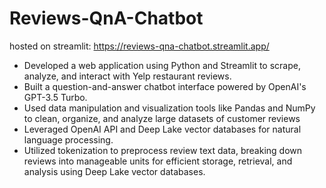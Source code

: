# Reviews-QnA-Chatbot

hosted on streamlit: https://reviews-qna-chatbot.streamlit.app/

- Developed a web application using Python and Streamlit to scrape, analyze, and interact with Yelp restaurant reviews.
- Built a question-and-answer chatbot interface powered by OpenAI's GPT-3.5 Turbo.
- Used data manipulation and visualization tools like Pandas and NumPy to clean, organize, and analyze large datasets of customer reviews
- Leveraged OpenAI API and Deep Lake vector databases for natural language processing.
- Utilized tokenization to preprocess review text data, breaking down reviews into manageable units for efficient storage, retrieval, and analysis using Deep Lake vector databases.
